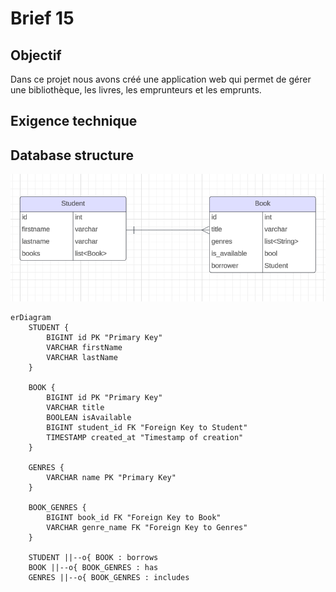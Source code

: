 # Brief 15

## Objectif

Dans ce projet nous avons créé une application web qui permet de gérer une bibliothèque, les livres, les emprunteurs et les emprunts.

## Exigence technique


## Database structure
![img.png](img.png)

```mermaid
erDiagram
    STUDENT {
        BIGINT id PK "Primary Key"
        VARCHAR firstName
        VARCHAR lastName
    }

    BOOK {
        BIGINT id PK "Primary Key"
        VARCHAR title
        BOOLEAN isAvailable
        BIGINT student_id FK "Foreign Key to Student"
        TIMESTAMP created_at "Timestamp of creation"
    }

    GENRES {
        VARCHAR name PK "Primary Key"
    }

    BOOK_GENRES {
        BIGINT book_id FK "Foreign Key to Book"
        VARCHAR genre_name FK "Foreign Key to Genres"
    }

    STUDENT ||--o{ BOOK : borrows
    BOOK ||--o{ BOOK_GENRES : has
    GENRES ||--o{ BOOK_GENRES : includes
```